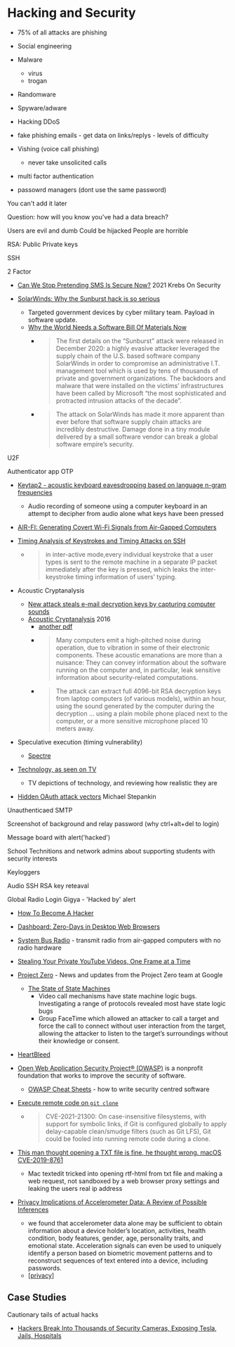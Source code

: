 Hacking and Security
====================

* 75% of all attacks are phishing
* Social engineering
* Malware
    * virus
    * trogan
* Randomware
* Spyware/adware
* Hacking DDoS

* fake phishing emails - get data on links/replys - levels of difficulty
* Vishing (voice call phishing)
    * never take unsolicited calls
* multi factor authentication
* passowrd managers (dont use the same password)


You can't add it later

Question: how will you know you've had a data breach?

Users are evil and dumb
Could be hijacked
People are horrible


RSA: Public Private keys

SSH

2 Factor

* [Can We Stop Pretending SMS Is Secure Now?](https://krebsonsecurity.com/2021/03/can-we-stop-pretending-sms-is-secure-now/) 2021 Krebs On Security

* [SolarWinds: Why the Sunburst hack is so serious](https://www.bbc.co.uk/news/technology-55321643)
    * Targeted government devices by cyber military team. Payload in software update.
    * [Why the World Needs a Software Bill Of Materials Now](https://drrispens.medium.com/why-the-world-needs-a-software-bill-of-materials-now-5a565df65dff)
        * > The first details on the “Sunburst” attack were released in December 2020: a highly evasive attacker leveraged the supply chain of the U.S. based software company SolarWinds in order to compromise an administrative I.T. management tool which is used by tens of thousands of private and government organizations. The backdoors and malware that were installed on the victims’ infrastructures have been called by Microsoft “the most sophisticated and protracted intrusion attacks of the decade”.
        * > The attack on SolarWinds has made it more apparent than ever before that software supply chain attacks are incredibly destructive. Damage done in a tiny module delivered by a small software vendor can break a global software empire’s security.

U2F

Authenticator app OTP


* [Keytap2 - acoustic keyboard eavesdropping based on language n-gram frequencies](https://github.com/ggerganov/kbd-audio/discussions/31)
    * Audio recording of someone using a computer keyboard in an attempt to decipher from audio alone what keys have been pressed
* [AIR-FI: Generating Covert Wi-Fi Signals from Air-Gapped Computers](https://arxiv.org/abs/2012.06884)
* [Timing Analysis of Keystrokes and Timing Attacks on SSH](https://people.eecs.berkeley.edu/~daw/papers/ssh-use01.pdf)
    * > in inter-active mode,every individual keystroke that a user types is sent to the remote machine in a separate IP packet immediately after the key is pressed, which leaks the inter-keystroke timing information of users’ typing.
* Acoustic Cryptanalysis
    * [New attack steals e-mail decryption keys by capturing computer sounds](https://arstechnica.com/information-technology/2013/12/new-attack-steals-e-mail-decryption-keys-by-capturing-computer-sounds/)
    * [Acoustic Cryptanalysis](https://link.springer.com/article/10.1007/s00145-015-9224-2) 2016
        * [another pdf](https://www.cs.tau.ac.il/~tromer/papers/acoustic-20131218.pdf)
        * > Many computers emit a high-pitched noise during operation, due to vibration in some of their electronic components. These acoustic emanations are more than a nuisance: They can convey information about the software running on the computer and, in particular, leak sensitive information about security-related computations.
        * > The attack can extract full 4096-bit RSA decryption keys from laptop computers (of various models), within an hour, using the sound generated by the computer during the decryption ... using a plain mobile phone placed next to the computer, or a more sensitive microphone placed 10 meters away.
* Speculative execution (timing vulnerability)
    * [Spectre](https://en.wikipedia.org/wiki/Spectre_(security_vulnerability))


* [Technology, as seen on TV](https://fasterthanli.me/series/tech-as-seen-on-tv)
    * TV depictions of technology, and reviewing how realistic they are

* [Hidden OAuth attack vectors](https://portswigger.net/research/hidden-oauth-attack-vectors) Michael Stepankin

Unauthenticaed SMTP

Screenshot of background and relay password (why ctrl+alt+del to login)

Message board with alert('hacked')

School Technitions and network admins about supporting students with security interests

Keyloggers



Audio SSH RSA key reteaval


Global Radio Login Gigya - 'Hacked by' alert

* [How To Become A Hacker](https://zalberico.com/essay/2020/04/19/how-to-become-a-hacker.html)

* [Dashboard: Zero-Days in Desktop Web Browsers](https://www.radsix.com/dashboard1/)

* [System Bus Radio](https://github.com/fulldecent/system-bus-radio) - transmit radio from air-gapped computers with no radio hardware

* [Stealing Your Private YouTube Videos, One Frame at a Time](https://bugs.xdavidhu.me/google/2021/01/11/stealing-your-private-videos-one-frame-at-a-time/)


* [Project Zero](https://googleprojectzero.blogspot.com/) - News and updates from the Project Zero team at Google
    * [The State of State Machines ](https://googleprojectzero.blogspot.com/2021/01/the-state-of-state-machines.html)
        * Video call mechanisms have state machine logic bugs. Investigating a range of protocols revealed most have state logic bugs
        * Group FaceTime which allowed an attacker to call a target and force the call to connect without user interaction from the target, allowing the attacker to listen to the target’s surroundings without their knowledge or consent. 
* [HeartBleed](https://heartbleed.com/)

* [Open Web Application Security Project® (OWASP)](https://owasp.org/) is a nonprofit foundation that works to improve the security of software.
    * [OWASP Cheat Sheets](https://cheatsheetseries.owasp.org/index.html) - how to write security centred software

* [Execute remote code on `git clone`](https://www.openwall.com/lists/oss-security/2021/03/09/3)
    * > CVE-2021-21300: On case-insensitive filesystems, with support for symbolic links, if Git is configured globally to apply delay-capable clean/smudge filters (such as Git LFS), Git could be fooled into running remote code during a clone.
* [This man thought opening a TXT file is fine, he thought wrong. macOS CVE-2019-8761](https://www.paulosyibelo.com/2021/04/this-man-thought-opening-txt-file-is.html)
    * Mac textedit tricked into opening rtf-html from txt file and making a web request, not sandboxed by a web browser proxy settings and leaking the users real ip address
* [Privacy Implications of Accelerometer Data:  A Review of Possible Inferences](https://dl.acm.org/doi/pdf/10.1145/3309074.3309076)
    * we found  that  accelerometer  data  alone  may  be  sufficient  to  obtain information  about  a  device  holder’s  location,  activities,  health condition,   body   features,   gender,   age,   personality   traits,   and emotional state. Acceleration signals can even be used to uniquely identify  a  person  based  on  biometric  movement  patterns  and  to reconstruct  sequences  of  text  entered  into  a  device,  including passwords.
    * [[privacy]]


Case Studies
------------

Cautionary tails of actual hacks

* [Hackers Break Into Thousands of Security Cameras, Exposing Tesla, Jails, Hospitals](https://www.bnnbloomberg.ca/hackers-break-into-thousands-of-security-cameras-exposing-tesla-jails-hospitals-1.1574681)

[//begin]: # "Autogenerated link references for markdown compatibility"
[privacy]: privacy.md "Privacy"
[//end]: # "Autogenerated link references"